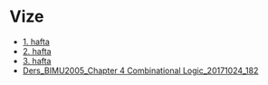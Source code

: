 # Vize

<!--Index-->

- [1. hafta ](./1.%20hafta%20.pdf)
- [2. hafta](./2.%20hafta.pdf)
- [3. hafta](./3.%20hafta.pdf)
- [Ders_BIMU2005_Chapter 4 Combinational Logic_20171024_182](./Ders_BIMU2005_Chapter%204%20Combinational%20Logic_20171024_182.pdf)

<!--Index-->
